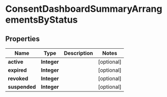 # ConsentDashboardSummaryArrangementsByStatus

## Properties
Name | Type | Description | Notes
------------ | ------------- | ------------- | -------------
**active** | **Integer** |  |  [optional]
**expired** | **Integer** |  |  [optional]
**revoked** | **Integer** |  |  [optional]
**suspended** | **Integer** |  |  [optional]
